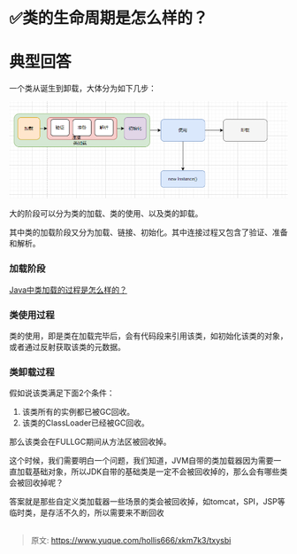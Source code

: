 # ✅类的生命周期是怎么样的？

# 典型回答


一个类从诞生到卸载，大体分为如下几步：



![1669822742133-ad82c487-cc18-4bd2-96c4-8555ce3f8d79.png](./img/nFFN_Tn2IYYgDaWm/1669822742133-ad82c487-cc18-4bd2-96c4-8555ce3f8d79-568176.png)





大的阶段可以分为类的加载、类的使用、以及类的卸载。



其中类的加载阶段又分为加载、链接、初始化。其中连接过程又包含了验证、准备和解析。



### 加载阶段


[Java中类加载的过程是怎么样的？](https://www.yuque.com/hollis666/xkm7k3/tuikxhaa2urq32ds)



### 类使用过程
类的使用，即是类在加载完毕后，会有代码段来引用该类，如初始化该类的对象，或者通过反射获取该类的元数据。



### 类卸载过程


假如说该类满足下面2个条件：



1. 该类所有的实例都已被GC回收。
2. 该类的ClassLoader已经被GC回收。



那么该类会在FULLGC期间从方法区被回收掉。



这个时候，我们需要明白一个问题，我们知道，JVM自带的类加载器因为需要一直加载基础对象，所以JDK自带的基础类是一定不会被回收掉的，那么会有哪些类会被回收掉呢？



答案就是那些自定义类加载器一些场景的类会被回收掉，如tomcat，SPI，JSP等临时类，是存活不久的，所以需要来不断回收





## 


> 原文: <https://www.yuque.com/hollis666/xkm7k3/txysbi>